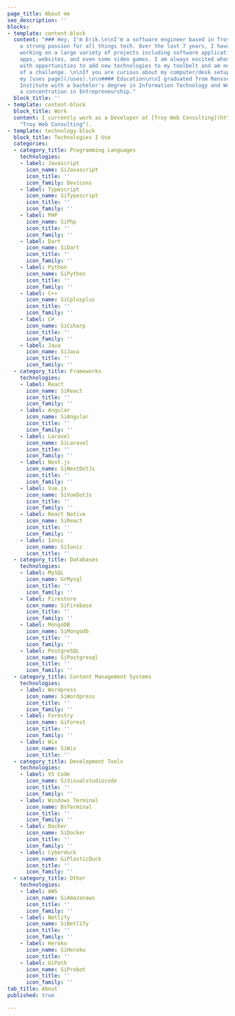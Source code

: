 ```yaml
---
page_title: About me
seo_description: ''
blocks:
- template: content-block
  content: "### Hey, I'm Erik.\n\nI'm a software engineer based in Troy, NY who has
    a strong passion for all things tech. Over the last 7 years, I have had experience
    working on a large variety of projects including software applications, mobile
    apps, websites, and even some video games. I am always excited when presented
    with opportunities to add new technologies to my toolbelt and am never afraid
    of a challenge. \n\nIf you are curious about my computer/desk setup check out
    my [uses page](/uses).\n\n#### Education\n\nI graduated from Rensselaer Polytechnic
    Institute with a bachelor's degree in Information Technology and Web Science with
    a concentration in Entrepreneurship."
  block_title: ''
- template: content-block
  block_title: Work
  content: I currently work as a Developer at [Troy Web Consulting](https://troyweb.com
    "Troy Web Consulting").
- template: technology-block
  block_title: Technologies I Use
  categories:
  - category_title: Programming Languages
    technologies:
    - label: Javascript
      icon_name: SiJavascript
      icon_title: ''
      icon_family: Devicons
    - label: Typescript
      icon_name: SiTypescript
      icon_title: ''
      icon_family: ''
    - label: PHP
      icon_name: SiPhp
      icon_title: ''
      icon_family: ''
    - label: Dart
      icon_name: SiDart
      icon_title: ''
      icon_family: ''
    - label: Python
      icon_name: SiPython
      icon_title: ''
      icon_family: ''
    - label: C++
      icon_name: SiCplusplus
      icon_title: ''
      icon_family: ''
    - label: C#
      icon_name: SiCsharp
      icon_title: ''
      icon_family: ''
    - label: Java
      icon_name: SiJava
      icon_title: ''
      icon_family: ''
  - category_title: Frameworks
    technologies:
    - label: React
      icon_name: SiReact
      icon_title: ''
      icon_family: ''
    - label: Angular
      icon_name: SiAngular
      icon_title: ''
      icon_family: ''
    - label: Laravel
      icon_name: SiLaravel
      icon_title: ''
      icon_family: ''
    - label: Next.js
      icon_name: SiNextDotJs
      icon_title: ''
      icon_family: ''
    - label: Vue.js
      icon_name: SiVueDotJs
      icon_title: ''
      icon_family: ''
    - label: React Native
      icon_name: SiReact
      icon_title: ''
      icon_family: ''
    - label: Ionic
      icon_name: SiIonic
      icon_title: ''
  - category_title: Databases
    technologies:
    - label: MySQL
      icon_name: GrMysql
      icon_title: ''
      icon_family: ''
    - label: Firestore
      icon_name: SiFirebase
      icon_title: ''
      icon_family: ''
    - label: MongoDB
      icon_name: SiMongodb
      icon_title: ''
      icon_family: ''
    - label: PostgreSQL
      icon_name: SiPostgresql
      icon_title: ''
      icon_family: ''
  - category_title: Content Management Systems
    technologies:
    - label: Wordpress
      icon_name: SiWordpress
      icon_title: ''
      icon_family: ''
    - label: Forestry
      icon_name: GiForest
      icon_title: ''
      icon_family: ''
    - label: Wix
      icon_name: SiWix
      icon_title: ''
  - category_title: Development Tools
    technologies:
    - label: VS Code
      icon_name: SiVisualstudiocode
      icon_title: ''
      icon_family: ''
    - label: Windows Terminal
      icon_name: BsTerminal
      icon_title: ''
      icon_family: ''
    - label: Docker
      icon_name: SiDocker
      icon_title: ''
      icon_family: ''
    - label: Cyberduck
      icon_name: GiPlasticDuck
      icon_title: ''
      icon_family: ''
  - category_title: Other
    technologies:
    - label: AWS
      icon_name: SiAmazonaws
      icon_title: ''
      icon_family: ''
    - label: Netlify
      icon_name: SiNetlify
      icon_title: ''
      icon_family: ''
    - label: Heroku
      icon_name: SiHeroku
      icon_title: ''
    - label: UiPath
      icon_name: SiProbot
      icon_title: ''
      icon_family: ''
tab_title: About
published: true

---
```

